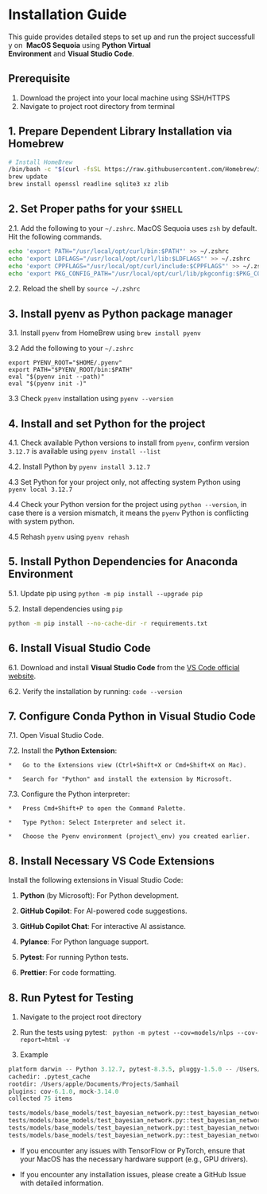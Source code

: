 # Installation Guide

This guide provides detailed steps to set up and run the project successfully on 
**MacOS Sequoia** using **Python Virtual Environment** and **Visual Studio Code**.

## **Prerequisite**
1. Download the project into your local machine using SSH/HTTPS
2. Navigate to project root directory from terminal

## 1. **Prepare Dependent Library Installation via Homebrew**

```bash
# Install HomeBrew
/bin/bash -c "$(curl -fsSL https://raw.githubusercontent.com/Homebrew/install/HEAD/install.sh)"
brew update
brew install openssl readline sqlite3 xz zlib
```

## 2. **Set Proper paths for your `$SHELL`**

2.1.  Add the following to your `~/.zshrc`. MacOS Sequoia uses `zsh` by default. Hit the following commands.

```zsh
echo 'export PATH="/usr/local/opt/curl/bin:$PATH"' >> ~/.zshrc
echo 'export LDFLAGS="/usr/local/opt/curl/lib:$LDFLAGS"' >> ~/.zshrc
echo 'export CPPFLAGS="/usr/local/opt/curl/include:$CPPFLAGS"' >> ~/.zshrc
echo 'export PKG_CONFIG_PATH="/usr/local/opt/curl/lib/pkgconfig:$PKG_CONFIG_PATH"' >> ~/.zshrc
```

2.2.  Reload the shell by `source ~/.zshrc`


## 3. **Install pyenv as Python package manager**

3.1.  Install `pyenv` from HomeBrew using `brew install pyenv`

3.2   Add the following to your `~/.zshrc`

```zshrc
export PYENV_ROOT="$HOME/.pyenv"
export PATH="$PYENV_ROOT/bin:$PATH"
eval "$(pyenv init --path)"
eval "$(pyenv init -)"
```

3.3   Check `pyenv` installation using `pyenv --version`

## 4. **Install and set Python for the project**

4.1.  Check available Python versions to install from `pyenv`, confirm version `3.12.7` is available using `pyenv install --list`
    
4.2.  Install Python by `pyenv install 3.12.7`

4.3 Set Python for your project only, not affecting system Python using `pyenv local 3.12.7`

4.4 Check your Python version for the project using `python --version`, in case there is a version mismatch, it means the `pyenv` Python is conflicting with system python.

4.5 Rehash `pyenv` using `pyenv rehash`

5. **Install Python Dependencies for Anaconda Environment**
----------------------------------

5.1.  Update pip using `python -m pip install --upgrade pip`

5.2.  Install dependencies using `pip`

```bash
python -m pip install --no-cache-dir -r requirements.txt
```

6. **Install Visual Studio Code**
---------------------------------

6.1.  Download and install **Visual Studio Code** from the [VS Code official website](https://code.visualstudio.com/download).
    
6.2.  Verify the installation by running: `code --version`
    

7. **Configure Conda Python in Visual Studio Code**
---------------------------------------------------

7.1.  Open Visual Studio Code.
    
7.2.  Install the **Python Extension**:
    
    *   Go to the Extensions view (Ctrl+Shift+X or Cmd+Shift+X on Mac).
        
    *   Search for "Python" and install the extension by Microsoft.
        
7.3.  Configure the Python interpreter:
    
    *   Press Cmd+Shift+P to open the Command Palette.
        
    *   Type Python: Select Interpreter and select it.
        
    *   Choose the Pyenv environment (project\_env) you created earlier.
        

8. **Install Necessary VS Code Extensions**
-------------------------------------------

Install the following extensions in Visual Studio Code:

1.  **Python** (by Microsoft): For Python development.
    
2.  **GitHub Copilot**: For AI-powered code suggestions.
    
3.  **GitHub Copilot Chat**: For interactive AI assistance.
    
4.  **Pylance**: For Python language support.
    
5.  **Pytest**: For running Python tests.
    
6.  **Prettier**: For code formatting.
    

8. **Run Pytest for Testing**
-----------------------------

1.  Navigate to the project root directory
    
2.  Run the tests using pytest: ` python -m pytest --cov=models/nlps --cov-report=html -v`
    
3.  Example
```python 
platform darwin -- Python 3.12.7, pytest-8.3.5, pluggy-1.5.0 -- /Users/apple/.pyenv/versions/3.12.7/bin/python
cachedir: .pytest_cache
rootdir: /Users/apple/Documents/Projects/Samhail
plugins: cov-6.1.0, mock-3.14.0
collected 75 items                                                                                                                                                                                                                           

tests/models/base_models/test_bayesian_network.py::test_bayesian_network_structure PASSED [  1%]                                                                                                           
tests/models/base_models/test_bayesian_network.py::test_bayesian_network_cpds PASSED [  2%]                                                                                                                                                  
tests/models/base_models/test_bayesian_network.py::test_bayesian_network_inference PASSED [  4%]                                                                                                                                           
tests/models/base_models/test_bayesian_network.py::test_bayesian_network_invalid_model PASSED [  5%]
```    
    
*   If you encounter any issues with TensorFlow or PyTorch, ensure that your MacOS has the necessary hardware support (e.g., GPU drivers).

* If you encounter any installation issues, please create a GitHub Issue with detailed information.